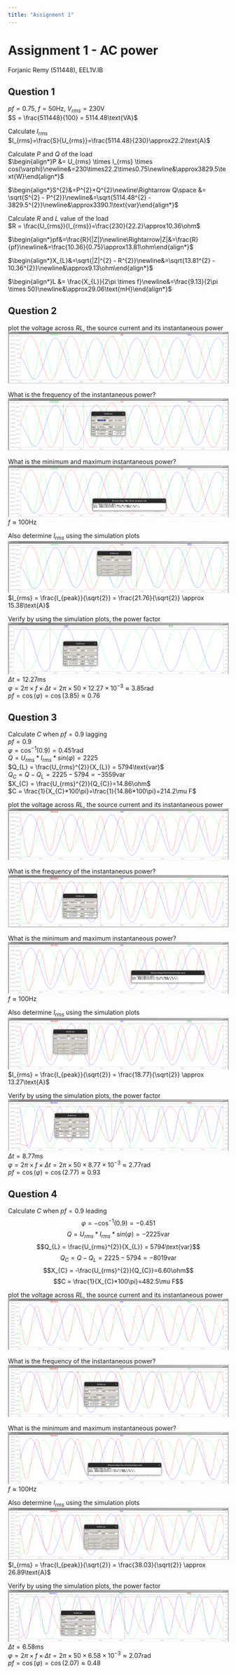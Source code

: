 ```yaml
---
title: "Assignment 1"
---
```


# Assignment 1 - AC power

Forjanic Remy (511448), EEL1V.IB

## Question 1
$pf = 0.75$, $f = 50\text{Hz}$, $V_{rms} = 230\text{V}$<br>
$S = \frac{511448}{100} = 5114.48\text{VA}$<br>

<span class="blue bold">Calculate $I_{rms}$</span><br>
$I_{rms}=\frac{S}{U_{rms}}=\frac{5114.48}{230}\approx22.2\text{A}$<br>

<span class="blue bold">Calculate $P$ and $Q$ of the load</span><br>
$\begin{align*}P &= U_{rms} \times I_{rms} \times cos(\varphi)\newline&=230\times22.2\times0.75\newline&\approx3829.5\text{W}\end{align*}$<br>

$\begin{align*}S^{2}&=P^{2}+Q^{2}\newline\Rightarrow Q\space &= \sqrt{S^{2} - P^{2}}\newline&=\sqrt{5114.48^{2} - 3829.5^{2}}\newline&\approx3390.1\text{var}\end{align*}$<br>

<span class="blue bold">Calculate $R$ and $L$ value of the load</span><br>
$R = \frac{U_{rms}}{I_{rms}}=\frac{230}{22.2}\approx10.36\ohm$<br>

$\begin{align*}pf&=\frac{R}{|Z|}\newline\Rightarrow|Z|&=\frac{R}{pf}\newline&=\frac{10.36}{0.75}\approx13.81\ohm\end{align*}$<br>

$\begin{align*}X_{L}&=\sqrt{|Z|^{2} - R^{2}}\newline&=\sqrt{13.81^{2} - 10.36^{2}}\newline&\approx9.13\ohm\end{align*}$<br>

$\begin{align*}L &= \frac{X_{L}}{2\pi \times f}\newline&=\frac{9.13}{2\pi \times 50}\newline&\approx29.06\text{mH}\end{align*}$<br>

## Question 2

<span class="blue bold">plot the voltage across $RL$, the source current and its instantaneous power</span><br>
![](Power%20Circuits/res/assignment1.2.1.png)

<span class="blue bold">What is the frequency of the instantaneous power?</span><br>
![](Power%20Circuits/res/assignment1.2.2.png)

<span class="blue bold">What is the minimum and maximum instantaneous power?</span><br>
![](Power%20Circuits/res/assignment1.2.3.png)
$f \approx 100\text{Hz}$

<span class="blue bold">Also determine $I_{rms}$ using the simulation plots</span><br>
![](Power%20Circuits/res/assignment1.2.4.png)
$I_{rms} = \frac{I_{peak}}{\sqrt{2}} = \frac{21.76}{\sqrt{2}} \approx 15.38\text{A}$

<span class="blue bold">Verify by using the simulation plots, the power factor</span><br>
![](Power%20Circuits/res/assignment1.2.5.png)
$\Delta t = 12.27\text{ms}$<br>
$\varphi = 2\pi \times f \times \Delta t = 2\pi \times 50 \times 12.27\times10^{-3}\approx3.85\text{rad}$<br>
$pf = \cos(\varphi) = \cos(3.85) \approx 0.76$

## Question 3
<span class="blue bold">Calculate $C$ when $pf = 0.9$ lagging</span><br>
$pf = 0.9$<br>
$\varphi = \cos^{-1}(0.9)=0.451\text{rad}$<br>
$Q=U_{rms}*I_{rms}*sin(\varphi) = 2225$<br>
$Q_{L} = \frac{U_{rms}^{2}}{X_{L}} = 5794\text{var}$<br>
$Q_{C} = Q - Q_{L} = 2225 - 5794 = -3559\text{var}$<br>
$X_{C} = \frac{U_{rms}^{2}}{Q_{C}}=14.86\ohm$<br>
$C = \frac{1}{X_{C}*100\pi}=\frac{1}{14.86*100\pi}=214.2\mu F$<br>

<span class="blue bold">plot the voltage across $RL$, the source current and its instantaneous power</span><br>
![](Power%20Circuits/res/assignment1.3.1.png)

<span class="blue bold">What is the frequency of the instantaneous power?</span><br>
![](Power%20Circuits/res/assignment1.3.2.png)

<span class="blue bold">What is the minimum and maximum instantaneous power?</span><br>
![](Power%20Circuits/res/assignment1.3.3.png)
$f \approx 100\text{Hz}$

<span class="blue bold">Also determine $I_{rms}$ using the simulation plots</span><br>
![](Power%20Circuits/res/assignment1.3.4.png)
$I_{rms} = \frac{I_{peak}}{\sqrt{2}} = \frac{18.77}{\sqrt{2}} \approx 13.27\text{A}$

<span class="blue bold">Verify by using the simulation plots, the power factor</span><br>
![](Power%20Circuits/res/assignment1.3.5.png)
$\Delta t = 8.77\text{ms}$<br>
$\varphi = 2\pi \times f \times \Delta t = 2\pi \times 50 \times 8.77\times10^{-3}\approx2.77\text{rad}$<br>
$pf = \cos(\varphi) = \cos(2.77) \approx 0.93$

## Question 4
<span class="blue bold">Calculate $C$ when $pf = 0.9$ leading</span><br>
$$\varphi = -\cos^{-1}(0.9)=-0.451$$
$$Q=U_{rms}*I_{rms}*sin(\varphi) = -2225\text{var}$$
$$Q_{L} = \frac{U_{rms}^{2}}{X_{L}} = 5794\text{var}$$
$$Q_{C} = Q - Q_{L} = 2225 - 5794 = -8019\text{var}$$
$$X_{C} = -\frac{U_{rms}^{2}}{Q_{C}}=6.60\ohm$$
$$C = \frac{1}{X_{C}*100\pi}=482.5\mu F$$

<span class="blue bold">plot the voltage across $RL$, the source current and its instantaneous power</span><br>
![](Power%20Circuits/res/assignment1.4.1.png)

<span class="blue bold">What is the frequency of the instantaneous power?</span><br>
![](Power%20Circuits/res/assignment1.4.2.png)

<span class="blue bold">What is the minimum and maximum instantaneous power?</span><br>
![](Power%20Circuits/res/assignment1.4.3.png)
$f \approx 100\text{Hz}$

<span class="blue bold">Also determine $I_{rms}$ using the simulation plots</span><br>
![](Power%20Circuits/res/assignment1.4.4.png)
$I_{rms} = \frac{I_{peak}}{\sqrt{2}} = \frac{38.03}{\sqrt{2}} \approx 26.89\text{A}$

<span class="blue bold">Verify by using the simulation plots, the power factor</span><br>
![](Power%20Circuits/res/assignment1.4.5.png)
$\Delta t = 6.58\text{ms}$<br>
$\varphi = 2\pi \times f \times \Delta t = 2\pi \times 50 \times 6.58\times10^{-3}\approx2.07\text{rad}$<br>
$pf = \cos(\varphi) = \cos(2.07) \approx 0.48$